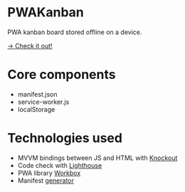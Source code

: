 # PWAKanban

PWA kanban board stored offline on a device.

[-> Check it out!](https://sirionrazzer.github.io/PWAKanban/)

# Core components

* manifest.json
* service-worker.js
* localStorage

# Technologies used

* MVVM bindings between JS and HTML with [Knockout](http://knockoutjs.com/)
* Code check with [Lighthouse](https://github.com/GoogleChrome/lighthouse)
* PWA library [Workbox](https://developers.google.com/web/tools/workbox/)
* Manifest [generator](https://app-manifest.firebaseapp.com/)
